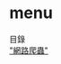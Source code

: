 # menu
目錄
<br>
<a href=https://github.com/a26703248/web-crawler/tree/master/web_crawler01>"網路爬蟲"</a>
<br>
